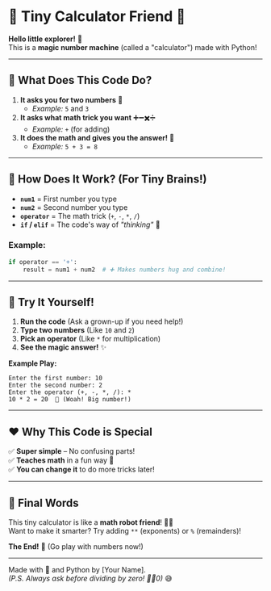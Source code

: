 # 🧮 **Tiny Calculator Friend** 🤖  

**Hello little explorer!** 👶  
This is a **magic number machine** (called a "calculator") made with Python!  

---

## 🌟 **What Does This Code Do?**  

1. **It asks you for two numbers** 🔢  
   - *Example:* `5` and `3`  
2. **It asks what math trick you want** ➕➖✖️➗  
   - *Example:* `+` (for adding)  
3. **It does the math and gives you the answer!** 🎉  
   - *Example:* `5 + 3 = 8`  

---

## 🎨 **How Does It Work? (For Tiny Brains!)**  

- **`num1`** = First number you type  
- **`num2`** = Second number you type  
- **`operator`** = The math trick (`+`, `-`, `*`, `/`)  
- **`if` / `elif`** = The code's way of *"thinking"* 🤔  

### Example:  
```python
if operator == '+':  
    result = num1 + num2  # ➕ Makes numbers hug and combine!
```

---

## 🚀 **Try It Yourself!**  

1. **Run the code** (Ask a grown-up if you need help!)  
2. **Type two numbers** (Like `10` and `2`)  
3. **Pick an operator** (Like `*` for multiplication)  
4. **See the magic answer!** ✨  

**Example Play:**  
```
Enter the first number: 10  
Enter the second number: 2  
Enter the operator (+, -, *, /): *  
10 * 2 = 20  🎉 (Woah! Big number!)  
```

---

## ❤️ **Why This Code is Special**  

✅ **Super simple** – No confusing parts!  
✅ **Teaches math** in a fun way 🧮  
✅ **You can change it** to do more tricks later!  

---

## 🌈 **Final Words**  

This tiny calculator is like a **math robot friend**! 🤖➕  
Want to make it smarter? Try adding `**` (exponents) or `%` (remainders)!  

**The End!** 👋 (Go play with numbers now!)  

---  

Made with 🍭 and Python by [Your Name].  
*(P.S. Always ask before dividing by zero! 🚫➗0)* 😅
